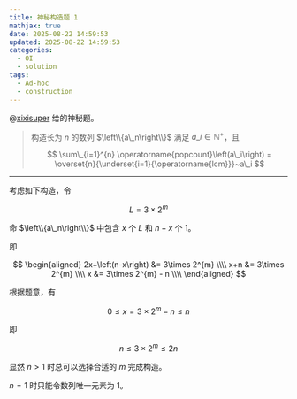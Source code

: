 ```yaml
---
title: 神秘构造题 1
mathjax: true
date: 2025-08-22 14:59:53
updated: 2025-08-22 14:59:53
categories:
  - OI
  - solution
tags:
  - Ad-hoc
  - construction
---
```


@[xixisuper](https://www.luogu.com.cn/user/580107) 给的神秘题。

> 构造长为 $n$ 的数列 $\left\\{a\_n\right\\}$ 满足 $a\_i\in\mathbb{N}^{+}$，且
>
> $$
> \sum\_{i=1}^{n} \operatorname{popcount}\left(a\_i\right) = \overset{n}{\underset{i=1}{\operatorname{lcm}}}~a\_i
> $$

<!-- more -->

---

考虑如下构造，令

$$
L=3\times 2^{m}
$$

命 $\left\\{a\_n\right\\}$ 中包含 $x$ 个 $L$ 和 $n-x$ 个 $1$。

即

$$
\begin{aligned}
  2x+\left(n-x\right) &= 3\times 2^{m} \\\\
  x+n &= 3\times 2^{m} \\\\
  x &= 3\times 2^{m} - n \\\\
\end{aligned}
$$

根据题意，有

$$
0\leqslant x=3\times 2^{m} - n\leqslant n
$$

即

$$
n\leqslant 3\times 2^{m}\leqslant 2n
$$

显然 $n\gt 1$ 时总可以选择合适的 $m$ 完成构造。

$n=1$ 时只能令数列唯一元素为 $1$。
